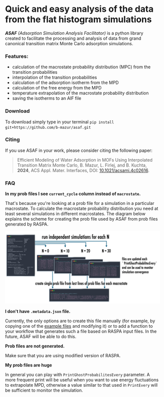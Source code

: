 # Quick and easy analysis of the data from the flat histogram simulations

***ASAF** (Adsorption Simulation Analysis Facilitator)* is a python library created to facilitate the processing and
analysis of data from grand canonical transition matrix Monte Carlo adsorption simulations.

### Features:

- calculation of the macrostate probability distribution (MPC) from the transition probabilities
- interpolation of the transition probabilities
- calculation of the adsorption isotherm from the MPD
- calculation of the free energy from the MPD
- temperature extrapolation of the macrostate probability distribution
- saving the isotherms to an AIF file

### Download

To download simply type in your terminal `pip install git+https://github.com/b-mazur/asaf.git`

### Citing

If you use ASAF in your work, please consider citing the following paper:

> Efficient Modeling of Water Adsorption in MOFs Using Interpolated Transition Matrix Monte Carlo, B. Mazur, L. Firlej,
> and B. Kuchta, **2024**, ACS Appl. Mater. Interfaces,
> DOI: [10.1021/acsami.4c02616](https://doi.org/10.1021/acsami.4c02616).

### FAQ

**In my prob files I see `current_cycle` column instead of `macrostate`.**

That's because you're looking at a prob file for a simulation in a particular macrostate. To calculate the macrostate
probability distribution you need at least several simulations in different macrostates. The diagram below explains the
scheme for creating the prob file used by ASAF from prob files generated by RASPA.

<img src="https://github.com/b-mazur/asaf/blob/main/docs/prob_files_workflow.png" width="1000" class="center">

**I don't have `.metadata.json` file.**

Currently, the only options are to create this file manually (for example, by copying one of the
[example files](https://github.com/b-mazur/asaf/blob/main/example/data/prob_MOF-303-E4D4_3.2.3_298.000000_1700.metadata.json)
and modifying it) or to add a function to your workflow that generates such a file based on RASPA input files. In the
future,
ASAF will be able to do this.

**Prob files are not generated.**

Make sure that you are using modified version of RASPA.

**My prob files are huge**

In general you can play with `PrintGhostProbabilitesEvery` parameter. A more frequent print will be useful when you want
to use energy fluctuations to extrapolate MPD, otherwise a value similar to that used in `PrintEvery` will be sufficient
to monitor the simulation. 

